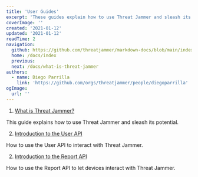 ```yaml
---
title: 'User Guides'
excerpt: 'These guides explain how to use Threat Jammer and sleash its potential.'
coverImage: ''
created: '2021-01-12'
updated: '2021-01-12'
readTime: 2
navigation:
  github: https://github.com/threatjammer/markdown-docs/blob/main/index.md
  home: /docs/index
  previous: 
  next: /docs/what-is-threat-jammer
authors:
  - name: Diego Parrilla
    link: 'https://github.com/orgs/threatjammer/people/diegoparrilla'
ogImage:
  url: ''
---
```


1. [What is Threat Jammer?](/docs/what-is-threat-jammer "What is Threat Jammer?")

This guide explains how to use Threat Jammer and sleash its potential.

2. [Introduction to the User API](/docs/introduction-user-api "Introduction to the User API")

How to use the User API to interact with Threat Jammer.

2. [Introduction to the Report API](/docs/introduction-report-api "Introduction to the Report API")

How to use the Report API to let devices interact with Threat Jammer.